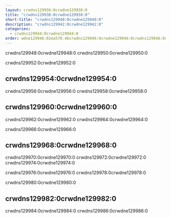 ```yaml
---
layout: crwdns129936:0crwdne129936:0
title: "crwdns129938:0crwdne129938:0"
short-title: "crwdns129940:0crwdne129940:0"
description: "crwdns129942:0crwdne129942:0"
categories:
  - crwdns129944:0crwdne129944:0
order: wdne129946:02ea570.46crwdns129946:0crwdne129946:0crwdns129946:0crwdne129946:00962crwdns129946:0crwdne129946:0
---
```

crwdns129948:0crwdne129948:0 crwdns129950:0crwdne129950:0

crwdns129952:0crwdne129952:0

## crwdns129954:0crwdne129954:0

crwdns129956:0crwdne129956:0 crwdns129958:0crwdne129958:0

## crwdns129960:0crwdne129960:0

crwdns129962:0crwdne129962:0 crwdns129964:0crwdne129964:0

crwdns129966:0crwdne129966:0

## crwdns129968:0crwdne129968:0

crwdns129970:0crwdne129970:0 crwdns129972:0crwdne129972:0 crwdns129974:0crwdne129974:0

crwdns129976:0crwdne129976:0 crwdns129978:0crwdne129978:0

crwdns129980:0crwdne129980:0

## crwdns129982:0crwdne129982:0

crwdns129984:0crwdne129984:0 crwdns129986:0crwdne129986:0